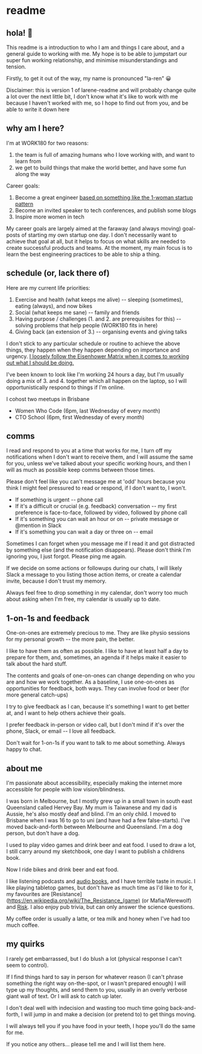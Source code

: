 # readme

## hola! 👋

This readme is a introduction to who I am and things I care about, and a general guide to working with me. My hope is to be able to jumpstart our super fun working relationship, and minimise misunderstandings and tension.

Firstly, to get it out of the way, my name is pronounced "la-ren" 😀

Disclaimer: this is version 1 of larene-readme and will probably change quite a lot over the next little bit, I don't know what it's like to work with me because I haven't worked with me, so I hope to find out from you, and be able to write it down here

## why am I here?

I'm at WORK180 for two reasons:
1. the team is full of amazing humans who I love working with, and want to learn from
2. we get to build things that make the world better, and have some fun along the way

Career goals:
1. Become a great engineer [based on something like the 1-woman startup pattern](http://venturehacks.com/articles/1-wo-man-startups)
2. Become an invited speaker to tech conferences, and publish some blogs
3. Inspire more women in tech

My career goals are largely aimed at the faraway (and always moving) goal-posts of starting my own startup one day. I don't necessarily want to achieve that goal at all, but it helps to focus on what skills are needed to create successful products and teams. At the moment, my main focus is to learn the best engineering practices to be able to ship a thing.

## schedule (or, lack there of)

Here are my current life priorities:
1. Exercise and health (what keeps me alive) -- sleeping (sometimes), eating (always), and now bikes
2. Social (what keeps me sane) -- family and friends
3. Having purpose / challenges (1. and 2. are prerequisites for this) -- solving problems that help people (WORK180 fits in here)
4. Giving back (an extension of 3.) -- organising events and giving talks

I don't stick to any particular schedule or routine to achieve the above things, they happen when they happen depending on importance and urgency. [I loosely follow the Eisenhower Matrix when it comes to working out what I should be doing.](https://www.eisenhower.me/eisenhower-matrix/)

I've been known to look like I'm working 24 hours a day, but I'm usually doing a mix of 3. and 4. together which all happen on the laptop, so I will opportunistically respond to things if I'm online.

I cohost two meetups in Brisbane
- Women Who Code (6pm, last Wednesday of every month)
- CTO School (6pm, first Wednesday of every month)

## comms

I read and respond to you at a time that works for me, I turn off my notifications when I don't want to receive them, and I will assume the same for you, unless we've talked about your specific working hours, and then I will as much as possible keep comms between those times.

Please don't feel like you can't message me at 'odd' hours because you think I might feel pressured to read or respond, if I don't want to, I won't.

- If something is urgent -- phone call
- If it's a difficult or crucial (e.g. feedback) conversation -- my first preference is face-to-face, followed by video, followed by phone call
- If it's something you can wait an hour or on -- private message or @mention in Slack
- If it's something you can wait a day or three on -- email

Sometimes I can forget when you message me if I read it and got distracted by something else (and the notification disappears). Please don't think I'm ignoring you, I just forgot. Please ping me again.

If we decide on some actions or followups during our chats, I will likely Slack a message to you listing those action items, or create a calendar invite, because I don't trust my memory.

Always feel free to drop something in my calendar, don't worry too much about asking when I'm free, my calendar is usually up to date.

## 1-on-1s and feedback

One-on-ones are extremely precious to me. They are like physio sessions for my personal growth -- the more pain, the better.

I like to have them as often as possible. I like to have at least half a day to prepare for them, and, sometimes, an agenda if it helps make it easier to talk about the hard stuff.

The contents and goals of one-on-ones can change depending on who you are and how we work together. As a baseline, I use one-on-ones as opportunities for feedback, both ways. They can involve food or beer (for more general catch-ups)

I try to give feedback as I can, because it's something I want to get better at, and I want to help others achieve their goals.

I prefer feedback in-person or video call, but I don't mind if it's over the phone, Slack, or email -- I love all feedback.

Don't wait for 1-on-1s if you want to talk to me about something. Always happy to chat.

## about me

I'm passionate about accessibility, especially making the internet more accessible for people with low vision/blindness.

I was born in Melbourne, but I mostly grew up in a small town in south east Queensland called Hervey Bay. My mum is Taiwanese and my dad is Aussie, he's also mostly deaf and blind. I'm an only child. I moved to Brisbane when I was 16 to go to uni (and have had a few false-starts). I've moved back-and-forth between Melbourne and Queensland. I'm a dog person, but don't have a dog.

I used to play video games and drink beer and eat food. I used to draw a lot, I still carry around my sketchbook, one day I want to publish a childrens book.

Now I ride bikes and drink beer and eat food.

I like listening podcasts and [audio books](https://www.goodreads.com/user/show/25592324-larene), and I have terrible taste in music. I like playing tabletop games, but don't have as much time as I'd like to for it, my favourites are [Resistance](https://en.wikipedia.org/wiki/The_Resistance_(game) (or Mafia/Werewolf) and [Risk](https://en.wikipedia.org/wiki/Risk_(game)). I also enjoy pub trivia, but can only answer the science questions.

My coffee order is usually a latte, or tea milk and honey when I've had too much coffee.

## my quirks

I rarely get embarrassed, but I do blush a lot (physical response I can't seem to control).

If I find things hard to say in person for whatever reason (I can't phrase something the right way on-the-spot, or I wasn't prepared enough) I will type up my thoughts, and send them to you, usually in an overly verbose giant wall of text. Or I will ask to catch up later.

I don't deal well with indecision and wasting too much time going back-and-forth, I will jump in and make a decision (or pretend to) to get things moving.

I will always tell you if you have food in your teeth, I hope you'll do the same for me.

If you notice any others... please tell me and I will list them here.
